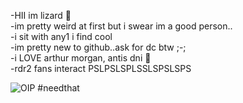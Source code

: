 -HII im lizard 👅          
-im pretty weird at first but i swear im a good person..            
-i sit with any1 i find cool    
-im pretty new to github..ask for dc btw ;-;                  
-i LOVE arthur morgan, antis dni 👿               
-rdr2 fans interact PSLPSLSPLSSLSPSLSPS       

![OIP](https://github.com/user-attachments/assets/2290a7fb-ce6a-49a8-9835-ff630908535b)
#needthat
